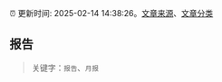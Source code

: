 :alarm_clock: 更新时间: 2025-02-14 14:38:26。[文章来源](/README.md)、[文章分类](/TAGS.md)

## 报告


> 关键字：`报告`、`月报`



